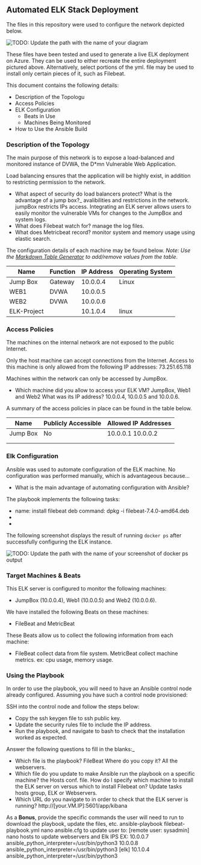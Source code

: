 ## Automated ELK Stack Deployment

The files in this repository were used to configure the network depicted below.

![TODO: Update the path with the name of your diagram](Images/diagram_filename.png)

These files have been tested and used to generate a live ELK deployment on Azure. They can be used to either recreate the entire deployment pictured above. Alternatively, select portions of the yml. file may be used to install only certain pieces of it, such as Filebeat.



This document contains the following details:
- Description of the Topologu
- Access Policies
- ELK Configuration
  - Beats in Use
  - Machines Being Monitored
- How to Use the Ansible Build


### Description of the Topology

The main purpose of this network is to expose a load-balanced and monitored instance of DVWA, the D*mn Vulnerable Web Application.

Load balancing ensures that the application will be highly exist, in addition to restricting permission to the network.
- What aspect of security do load balancers protect? What is the advantage of a jump box?_
avalibilities and restrictions in the network. jumpBox restricts IPs access. 
Integrating an ELK server allows users to easily monitor the vulnerable VMs for changes to the JumpBox  and system logs.
- What does Filebeat watch for? manage the log files.
- What does Metricbeat record? monitor system and memory usage using elastic search.

The configuration details of each machine may be found below.
_Note: Use the [Markdown Table Generator](http://www.tablesgenerator.com/markdown_tables) to add/remove values from the table_.

| Name     | Function | IP Address | Operating System |
|----------|----------|------------|------------------|
| Jump Box | Gateway  | 10.0.0.4   | Linux            |
| WEB1     |  DVWA    | 10.0.0.5   |                  |
| WEB2     |  DVWA    | 10.0.0.6   |                  |
| ELK-Project|        | 10.1.0.4   | linux            |

### Access Policies

The machines on the internal network are not exposed to the public Internet. 

Only the host machine can accept connections from the Internet. Access to this machine is only allowed from the following IP addresses:
73.251.65.118

Machines within the network can only be accessed by JumpBox.
- Which machine did you allow to access your ELK VM? JumpBox, Web1 and Web2 What was its IP address? 10.0.0.4,  10.0.0.5 and 10.0.0.6.

A summary of the access policies in place can be found in the table below.

| Name     | Publicly Accessible | Allowed IP Addresses |
|----------|---------------------|----------------------|
| Jump Box |     No              | 10.0.0.1 10.0.0.2    |
|          |                     |                      |
|          |                     |                      |

### Elk Configuration

Ansible was used to automate configuration of the ELK machine. No configuration was performed manually, which is advantageous because...
- What is the main advantage of automating configuration with Ansible?

The playbook implements the following tasks:
-  name: install filebeat deb
   command: dpkg -i filebeat-7.4.0-amd64.deb
- 
- 

The following screenshot displays the result of running `docker ps` after successfully configuring the ELK instance.

![TODO: Update the path with the name of your screenshot of docker ps output](Images/docker_ps_output.png)

### Target Machines & Beats
This ELK server is configured to monitor the following machines:
- JumpBox (10.0.0.4), Web1 (10.0.0.5) and Web2 (10.0.0.6). 

We have installed the following Beats on these machines:
- FileBeat and MetricBeat

These Beats allow us to collect the following information from each machine:
- FileBeat collect data from file system. MetricBeat collect machine metrics. ex: cpu usage, memory usage.

### Using the Playbook
In order to use the playbook, you will need to have an Ansible control node already configured. Assuming you have such a control node provisioned: 

SSH into the control node and follow the steps below:
- Copy the ssh keygen file to ssh public key.
- Update the security rules file to include the IP address.
- Run the playbook, and navigate to bash to check that the installation worked as expected.

Answer the following questions to fill in the blanks:_
- Which file is the playbook? FileBeat  Where do you copy it? All the webservers. 
- Which file do you update to make Ansible run the playbook on a specific machine? the Hosts conf. file. How do I specify which machine to install the ELK server on versus which to install Filebeat on? Update tasks hosts group, ELK or Webservers.  
- Which URL do you navigate to in order to check that the ELK server is running? http://[your.VM.IP]:5601/app/kibana

As a **Bonus**, provide the specific commands the user will need to run to download the playbook, update the files, etc.  ansible-playbook filebeat-playbook.yml
nano ansible.cfg to update user to: [remote user: sysadmin]
nano hosts to update webservers and Elk IPS EX: 
10.0.0.7 ansible_python_interpreter=/usr/bin/python3
10.0.0.8 ansible_python_interpreter=/usr/bin/python3
[elk]
10.1.0.4 ansible_python_interpreter=/usr/bin/python3


